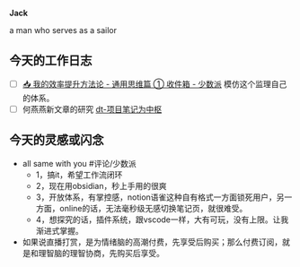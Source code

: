 **Jack**

a man who serves as a sailor  

## 今天的工作日志

- [ ] [📥 我的效率提升方法论 - 通用思维篇 ① 收件箱 - 少数派](https://sspai.com/post/71173) 模仿这个监理自己的体系。
- [ ] 何燕燕新文章的研究 [dt-项目笔记为中枢](x-devonthink-item://CCDFA015-291A-4436-AFED-2A8E5AB81ECF)

## 今天的灵感或闪念

- all same with you #评论/少数派
	- 1，搞it，希望工作流闭环
	- 2，现在用obsidian，秒上手用的很爽
	- 3，开放体系，有掌控感，notion语雀这种自有格式一方面锁死用户，另一方面，online的话，无法毫秒级无感切换笔记页，就很难受。
	- 4，想探究的话，插件系统，跟vscode一样，大有可玩，没有上限。让我渐进式掌握。
- 如果说直播打赏，是为情绪脑的高潮付费，先享受后购买；那么付费订阅，就是和理智脑的理智协商，先购买后享受。
